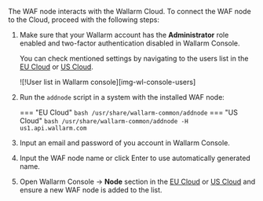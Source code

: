 The WAF node interacts with the Wallarm Cloud. To connect the WAF node to the Cloud, proceed with the following steps:

1. Make sure that your Wallarm account has the **Administrator** role enabled and two-factor authentication disabled in Wallarm Console.
     
    You can check mentioned settings by navigating to the users list in the [EU Cloud](https://my.wallarm.com/settings/users) or [US Cloud](https://us1.my.wallarm.com/settings/users).

    ![!User list in Wallarm console][img-wl-console-users]

2.  Run the `addnode` script in a system with the installed WAF node:
    
    === "EU Cloud"
        ``` bash
        /usr/share/wallarm-common/addnode
        ```
    === "US Cloud"
        ``` bash
        /usr/share/wallarm-common/addnode -H us1.api.wallarm.com
        ```
3. Input an email and password of you account in Wallarm Console.
4. Input the WAF node name or click Enter to use automatically generated name.
5. Open Wallarm Console → **Node** section in the [EU Cloud](https://my.wallarm.com/nodes) or [US Cloud](https://us1.my.wallarm.com/nodes) and ensure a new WAF node is added to the list.
